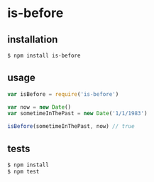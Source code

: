 # is-before


## installation

```sh
$ npm install is-before
```

## usage

```js
var isBefore = require('is-before')

var now = new Date()
var sometimeInThePast = new Date('1/1/1983')

isBefore(sometimeInThePast, now) // true
```

## tests

```sh
$ npm install
$ npm test
```

